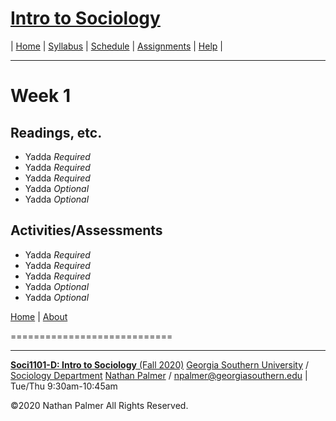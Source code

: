 # [Intro to Sociology](https://ishimby.github.io/Soc101/)

| [Home](https://ishimby.github.io/Soc101/) | [Syllabus](https://ishimby.github.io/syllabus.html) | [Schedule](https://ishimby.github.io/schedule.html) | [Assignments](https://ishimby.github.io/assignments.html) | [Help](https://ishimby.github.io/help.html) |

---

# Week 1

## Readings, etc.

* Yadda _Required_
* Yadda _Required_
* Yadda _Required_
* Yadda _Optional_
* Yadda _Optional_


## Activities/Assessments

* Yadda _Required_
* Yadda _Required_
* Yadda _Required_
* Yadda _Optional_
* Yadda _Optional_




[Home](https://ishimby.github.io/Soc101/) | [About](https://ishimby.github.io/Soc101/About.html)

============================

---

[**Soci1101-D: Intro to Sociology** (Fall 2020)](https://ishimby.github.io/Soc101/)
[Georgia Southern University](https://www.georgiasouthern.edu/) / [Sociology Department](https://cbss.georgiasouthern.edu/socianth/)
[Nathan Palmer](www.natepalmer.org) / [npalmer@georgiasouthern.edu](mailto:npalmer@georgiasouthern.edu) | Tue/Thu 9:30am-10:45am

©2020 Nathan Palmer All Rights Reserved.